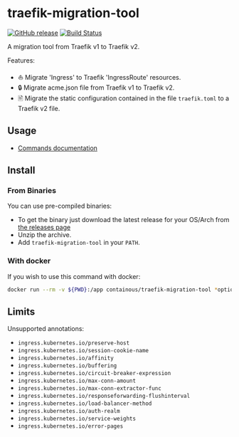 # traefik-migration-tool

[![GitHub release](https://img.shields.io/github/release/containous/traefik-migration-tool.svg)](https://github.com/containous/traefik-migration-tool/releases/latest)
[![Build Status](https://travis-ci.com/containous/traefik-migration-tool.svg?branch=master)](https://travis-ci.com/containous/traefik-migration-tool)

A migration tool from Traefik v1 to Traefik v2.

Features:

- ⛵ Migrate 'Ingress' to Traefik 'IngressRoute' resources.
- 🔒 Migrate acme.json file from Traefik v1 to Traefik v2.
- 🖹 Migrate the static configuration contained in the file `traefik.toml` to a Traefik v2 file.

## Usage

- [Commands documentation](docs/traefik-migration-tool.md)

## Install

### From Binaries

You can use pre-compiled binaries:

* To get the binary just download the latest release for your OS/Arch from [the releases page](https://github.com/containous/traefik-migration-tool/releases)
* Unzip the archive.
* Add `traefik-migration-tool` in your `PATH`.

### With docker

If you wish to use this command with docker:

```sh
docker run --rm -v ${PWD}:/app containous/traefik-migration-tool *options here*
```

## Limits

Unsupported annotations:

- `ingress.kubernetes.io/preserve-host`
- `ingress.kubernetes.io/session-cookie-name`
- `ingress.kubernetes.io/affinity`
- `ingress.kubernetes.io/buffering`
- `ingress.kubernetes.io/circuit-breaker-expression`
- `ingress.kubernetes.io/max-conn-amount`
- `ingress.kubernetes.io/max-conn-extractor-func`
- `ingress.kubernetes.io/responseforwarding-flushinterval`
- `ingress.kubernetes.io/load-balancer-method`
- `ingress.kubernetes.io/auth-realm`
- `ingress.kubernetes.io/service-weights`
- `ingress.kubernetes.io/error-pages`
